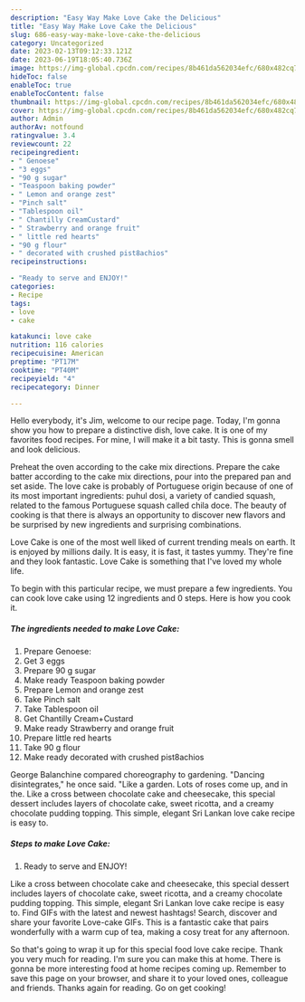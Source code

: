 ```yaml
---
description: "Easy Way Make Love Cake the Delicious"
title: "Easy Way Make Love Cake the Delicious"
slug: 686-easy-way-make-love-cake-the-delicious
category: Uncategorized
date: 2023-02-13T09:12:33.121Z
date: 2023-06-19T18:05:40.736Z
image: https://img-global.cpcdn.com/recipes/8b461da562034efc/680x482cq70/love-cake-recipe-main-photo.jpg
hideToc: false
enableToc: true
enableTocContent: false
thumbnail: https://img-global.cpcdn.com/recipes/8b461da562034efc/680x482cq70/love-cake-recipe-main-photo.jpg
cover: https://img-global.cpcdn.com/recipes/8b461da562034efc/680x482cq70/love-cake-recipe-main-photo.jpg
author: Admin
authorAv: notfound
ratingvalue: 3.4
reviewcount: 22
recipeingredient:
- " Genoese"
- "3 eggs"
- "90 g sugar"
- "Teaspoon baking powder"
- " Lemon and orange zest"
- "Pinch salt"
- "Tablespoon oil"
- " Chantilly CreamCustard"
- " Strawberry and orange fruit"
- " little red hearts"
- "90 g flour"
- " decorated with crushed pist8achios"
recipeinstructions:

- "Ready to serve and ENJOY!"
categories:
- Recipe
tags:
- love
- cake

katakunci: love cake 
nutrition: 116 calories
recipecuisine: American
preptime: "PT17M"
cooktime: "PT40M"
recipeyield: "4"
recipecategory: Dinner

---
```



Hello everybody, it's Jim, welcome to our recipe page. Today, I'm gonna show you how to prepare a distinctive dish, love cake. It is one of my favorites food recipes. For mine, I will make it a bit tasty. This is gonna smell and look delicious.

Preheat the oven according to the cake mix directions. Prepare the cake batter according to the cake mix directions, pour into the prepared pan and set aside. The love cake is probably of Portuguese origin because of one of its most important ingredients: puhul dosi, a variety of candied squash, related to the famous Portuguese squash called chila doce. The beauty of cooking is that there is always an opportunity to discover new flavors and be surprised by new ingredients and surprising combinations.

Love Cake is one of the most well liked of current trending meals on earth. It is enjoyed by millions daily. It is easy, it is fast, it tastes yummy. They're fine and they look fantastic. Love Cake is something that I've loved my whole life.


To begin with this particular recipe, we must prepare a few ingredients. You can cook love cake using 12 ingredients and 0 steps. Here is how you cook it.

<!--inarticleads1-->

##### The ingredients needed to make Love Cake:

1. Prepare  Genoese:
1. Get 3 eggs
1. Prepare 90 g sugar
1. Make ready Teaspoon baking powder
1. Prepare  Lemon and orange zest
1. Take Pinch salt
1. Take Tablespoon oil
1. Get  Chantilly Cream+Custard
1. Make ready  Strawberry and orange fruit
1. Prepare  little red hearts
1. Take 90 g flour
1. Make ready  decorated with crushed pist8achios


George Balanchine compared choreography to gardening. &#34;Dancing disintegrates,&#34; he once said. &#34;Like a garden. Lots of roses come up, and in the. Like a cross between chocolate cake and cheesecake, this special dessert includes layers of chocolate cake, sweet ricotta, and a creamy chocolate pudding topping. This simple, elegant Sri Lankan love cake recipe is easy to. 

<!--inarticleads2-->

##### Steps to make Love Cake:


1. Ready to serve and ENJOY!

Like a cross between chocolate cake and cheesecake, this special dessert includes layers of chocolate cake, sweet ricotta, and a creamy chocolate pudding topping. This simple, elegant Sri Lankan love cake recipe is easy to. Find GIFs with the latest and newest hashtags! Search, discover and share your favorite Love-cake GIFs. This is a fantastic cake that pairs wonderfully with a warm cup of tea, making a cosy treat for any afternoon. 

So that's going to wrap it up for this special food love cake recipe. Thank you very much for reading. I'm sure you can make this at home. There is gonna be more interesting food at home recipes coming up. Remember to save this page on your browser, and share it to your loved ones, colleague and friends. Thanks again for reading. Go on get cooking!
